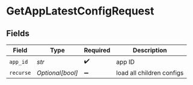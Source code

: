 # GetAppLatestConfigRequest


## Fields

| Field                     | Type                      | Required                  | Description               |
| ------------------------- | ------------------------- | ------------------------- | ------------------------- |
| `app_id`                  | *str*                     | :heavy_check_mark:        | app ID                    |
| `recurse`                 | *Optional[bool]*          | :heavy_minus_sign:        | load all children configs |